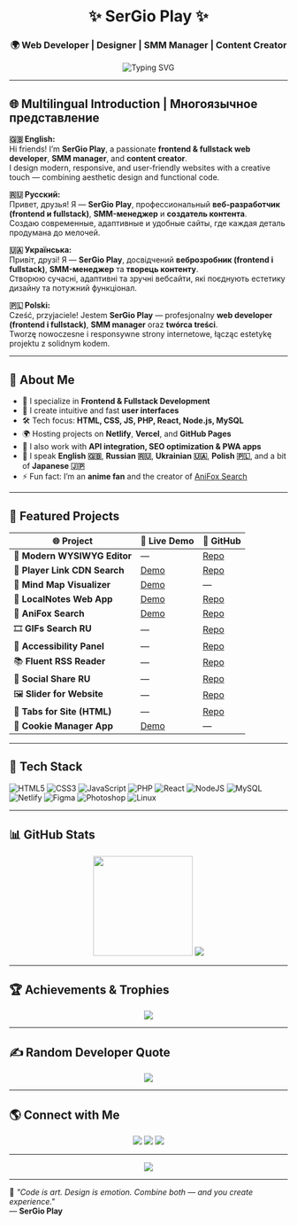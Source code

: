 <!-- 🌐 Multilingual, Animated, and Modern GitHub Profile README -->
<h1 align="center">✨ SerGio Play ✨</h1>
<h3 align="center">🌍 Web Developer | Designer | SMM Manager | Content Creator</h3>

<p align="center">
  <img src="https://readme-typing-svg.herokuapp.com?font=Fira+Code&pause=1000&color=00C7B7&width=480&lines=Fullstack+%26+Frontend+Developer;Creative+Web+Designer;SMM+Manager+%26+Content+Creator;Anime+Fan+%7C+Tech+Enthusiast" alt="Typing SVG" />
</p>

---

## 🌐 Multilingual Introduction | Многоязычное представление

**🇬🇧 English:**  
Hi friends! I’m **SerGio Play**, a passionate **frontend & fullstack web developer**, **SMM manager**, and **content creator**.  
I design modern, responsive, and user-friendly websites with a creative touch — combining aesthetic design and functional code.  

**🇷🇺 Русский:**  
Привет, друзья! Я — **SerGio Play**, профессиональный **веб-разработчик (frontend и fullstack)**, **SMM-менеджер** и **создатель контента**.  
Создаю современные, адаптивные и удобные сайты, где каждая деталь продумана до мелочей.  

**🇺🇦 Українська:**  
Привіт, друзі! Я — **SerGio Play**, досвідчений **веброзробник (frontend і fullstack)**, **SMM-менеджер** та **творець контенту**.  
Створюю сучасні, адаптивні та зручні вебсайти, які поєднують естетику дизайну та потужний функціонал.  

**🇵🇱 Polski:**  
Cześć, przyjaciele! Jestem **SerGio Play** — profesjonalny **web developer (frontend i fullstack)**, **SMM manager** oraz **twórca treści**.  
Tworzę nowoczesne i responsywne strony internetowe, łącząc estetykę projektu z solidnym kodem.  

---

## 💫 About Me

- 🎨 I specialize in **Frontend & Fullstack Development**  
- 🧠 I create intuitive and fast **user interfaces**  
- 🛠️ Tech focus: **HTML, CSS, JS, PHP, React, Node.js, MySQL**  
- 🌍 Hosting projects on **Netlify**, **Vercel**, and **GitHub Pages**  
- 🧩 I also work with **API integration, SEO optimization & PWA apps**  
- 💬 I speak **English 🇬🇧**, **Russian 🇷🇺**, **Ukrainian 🇺🇦**, **Polish 🇵🇱**, and a bit of **Japanese 🇯🇵**  
- ⚡ Fun fact: I’m an **anime fan** and the creator of [AniFox Search](https://anifox-search.vercel.app/)  

---

## 🚀 Featured Projects

| 🌐 Project | 🔗 Live Demo | 💾 GitHub |
|-------------|--------------|-----------|
| 🎨 **Modern WYSIWYG Editor** | — | [Repo](https://github.com/SerGioPlay01/Modern-WYSIWYG-Editor) |
| 🔗 **Player Link CDN Search** | [Demo](https://player-link-cdn-search.netlify.app/) | [Repo](https://github.com/SerGioPlay01/player-link-cdn-search) |
| 🧠 **Mind Map Visualizer** | [Demo](https://mind-map-visualizer.netlify.app/) | — |
| 📓 **LocalNotes Web App** | [Demo](https://localnotes-web.netlify.app/) | [Repo](https://github.com/SerGioPlay01/localnotes) |
| 🦊 **AniFox Search** | [Demo](https://anifox-search.vercel.app/) | [Repo](https://github.com/SerGioPlay01/anifox-search) |
| 🎞️ **GIFs Search RU** | — | [Repo](https://github.com/SerGioPlay01/gifs-search-ru) |
| 🧩 **Accessibility Panel** | — | [Repo](https://github.com/SerGioPlay01/accessibility-panel) |
| 📚 **Fluent RSS Reader** | — | [Repo](https://github.com/SerGioPlay01/fluent-rss-reader-web) |
| 📸 **Social Share RU** | — | [Repo](https://github.com/SerGioPlay01/social_share_ru) |
| 🖼️ **Slider for Website** | — | [Repo](https://github.com/SerGioPlay01/slider_for_website) |
| 🧭 **Tabs for Site (HTML)** | — | [Repo](https://github.com/SerGioPlay01/tabs-for-site-on-HTML) |
| 🍪 **Cookie Manager App** | [Demo](https://cookie-manager-sergioplay.netlify.app/) | — |

---

## 🧠 Tech Stack

![HTML5](https://img.shields.io/badge/html5-%23E34F26.svg?style=for-the-badge&logo=html5&logoColor=white)
![CSS3](https://img.shields.io/badge/css3-%231572B6.svg?style=for-the-badge&logo=css3&logoColor=white)
![JavaScript](https://img.shields.io/badge/javascript-%23F7DF1E.svg?style=for-the-badge&logo=javascript&logoColor=black)
![PHP](https://img.shields.io/badge/php-%23777BB4.svg?style=for-the-badge&logo=php&logoColor=white)
![React](https://img.shields.io/badge/react-%2320232a.svg?style=for-the-badge&logo=react&logoColor=%2361DAFB)
![NodeJS](https://img.shields.io/badge/node.js-6DA55F?style=for-the-badge&logo=node.js&logoColor=white)
![MySQL](https://img.shields.io/badge/mysql-%2300f.svg?style=for-the-badge&logo=mysql&logoColor=white)
![Netlify](https://img.shields.io/badge/netlify-%23000000.svg?style=for-the-badge&logo=netlify&logoColor=#00C7B7)
![Figma](https://img.shields.io/badge/figma-%23F24E1E.svg?style=for-the-badge&logo=figma&logoColor=white)
![Photoshop](https://img.shields.io/badge/adobephotoshop-%2331A8FF.svg?style=for-the-badge&logo=adobephotoshop&logoColor=white)
![Linux](https://img.shields.io/badge/Linux-FCC624?style=for-the-badge&logo=linux&logoColor=black)

---

## 📊 GitHub Stats

<p align="center">
  <img src="https://github-readme-stats.vercel.app/api?username=SerGioPlay01&theme=radical&show_icons=true&hide_border=false&count_private=true" height="180"/>
  <img src="https://github-readme-stats.vercel.app/api/top-langs/?username=SerGioPlay01&theme=radical&layout=compact" />
</p>

---

## 🏆 Achievements & Trophies
<p align="center">
  <img src="https://github-profile-trophy.vercel.app/?username=SerGioPlay01&theme=darkhub&no-frame=true&margin-w=8" />
</p>

---

## ✍️ Random Developer Quote
<p align="center">
  <img src="https://quotes-github-readme.vercel.app/api?type=horizontal&theme=tokyonight" />
</p>

---

## 🌎 Connect with Me

<p align="center">
  <a href="https://sergioplay-dev.vercel.app/" target="_blank"><img src="https://img.shields.io/badge/Website-00C7B7?style=for-the-badge&logo=About.me&logoColor=white"/></a>
  <a href="https://anifox-search.vercel.app/" target="_blank"><img src="https://img.shields.io/badge/AniFox_Search-FF8C00?style=for-the-badge&logo=firefox&logoColor=white"/></a>
  <a href="https://github.com/SerGioPlay01" target="_blank"><img src="https://img.shields.io/badge/GitHub-000000?style=for-the-badge&logo=github&logoColor=white"/></a>
</p>

---

<p align="center">
  <img src="https://visitcount.itsvg.in/api?id=SerGioPlay01&label=Profile%20Views&color=7&icon=5&pretty=true" />
</p>

---
🌟 *"Code is art. Design is emotion. Combine both — and you create experience."*  
— **SerGio Play**
